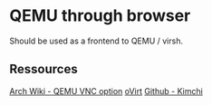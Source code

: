 # QEMU through browser

Should be used as a frontend to QEMU / virsh.

## Ressources

[Arch Wiki - QEMU VNC option](https://wiki.archlinux.org/index.php/QEMU#VNC)
[oVirt](https://www.ovirt.org/documentation/install-guide/Installation_Guide.html)
[Github - Kimchi](https://github.com/kimchi-project/kimchi)
